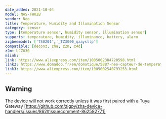 ```yaml
---
date_added: 2021-10-04
model: NAS-TH02B
vendor: Neo 
title: Temperature, Humidity and Illumination Sensor
category: sensor
type: [temperature sensor, humidity sensor, illumination sensor]
supports: temperature, humidity, illuminance, battery, alarm
zigbeemodel: ['TS0201','_TZ3000_qaaysllp']
compatible: [deconz, zha, z2m, z4d]
z2m: LCZ030
mlink: 
link: https://www.aliexpress.com/item/1005002384720598.html
link2: https://www.domadoo.fr/en/domotique/5887-neo-capteur-de-temperature-humidite-et-luminosite-zigbee.html
link3: https://www.aliexpress.com/item/1005002540793253.html
---
```

## Warning
The device will not work correctly unless it was first paired with a Tuya Gateway [https://github.com/zigpy/zha-device-handlers/issues/862#issuecomment-862582771]
